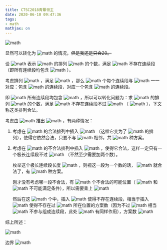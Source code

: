 ```yaml
---
title: CTSC2018青蕈领主
date: 2020-06-10 09:47:36
tags:
- math
mathjax: on
---
```


 ![math](https://render.githubusercontent.com/render/math?math=%7E) 

<!--more-->

显然可以转化为 ![math](https://render.githubusercontent.com/render/math?math=L_i%3D1) 的情况，~~但是我还是只会20。~~

设 ![math](https://render.githubusercontent.com/render/math?math=f%28n%29) 表示 ![math](https://render.githubusercontent.com/render/math?math=n%2B1) 的排列 ![math](https://render.githubusercontent.com/render/math?math=p) 的个数，满足 ![math](https://render.githubusercontent.com/render/math?math=p_%7B%5B1%5Cdots%20n%5D%7D) 不存在连续段（即所有连续段均包含 ![math](https://render.githubusercontent.com/render/math?math=p_%7Bn%2B1%7D) ）。

考虑排列 ![math](https://render.githubusercontent.com/render/math?math=%5Chat%20p) ，满足 ![math](https://render.githubusercontent.com/render/math?math=%5Chat%20p_%7Bp_i%7D%3Di) ，那么 ![math](https://render.githubusercontent.com/render/math?math=p) 个每个连续段与 ![math](https://render.githubusercontent.com/render/math?math=%5Chat%20p) 一一对应：包含 ![math](https://render.githubusercontent.com/render/math?math=p_k) 的连续段，对应一个包含 ![math](https://render.githubusercontent.com/render/math?math=%5Chat%20p_%7Bp_k%7D) 的连续段。

即 ![math](https://render.githubusercontent.com/render/math?math=%5Chat%20p) 所有连续段均包含 ![math](https://render.githubusercontent.com/render/math?math=p_%7Bp_%7Bn%2B1%7D%7D) ，所以可以转化问题为：求 ![math](https://render.githubusercontent.com/render/math?math=n%2B1) 的排列 ![math](https://render.githubusercontent.com/render/math?math=p) 的个数，满足 ![math](https://render.githubusercontent.com/render/math?math=p) 不存在连续段不过 ![math](https://render.githubusercontent.com/render/math?math=p_k) （ ![math](https://render.githubusercontent.com/render/math?math=p_k%3Dn%2B1) ），下文称这类排列合法。

考虑由 ![math](https://render.githubusercontent.com/render/math?math=f%281%5Cdots%20n-1%29) 推出 ![math](https://render.githubusercontent.com/render/math?math=f%28n%29) ，有两种情况：

1. 考虑在 ![math](https://render.githubusercontent.com/render/math?math=1%5Cdots%20n) 的合法排列中插入 ![math](https://render.githubusercontent.com/render/math?math=0) （这样它变为了 ![math](https://render.githubusercontent.com/render/math?math=1%5Cdots%20n%2B1) 的排列），使得它依然合法，只要不与 ![math](https://render.githubusercontent.com/render/math?math=1) 相邻，共 ![math](https://render.githubusercontent.com/render/math?math=%28n-1%29f%28n-1%29) 种方案。

2. 考虑在 ![math](https://render.githubusercontent.com/render/math?math=1%5Cdots%20n) 的不合法排列中插入 ![math](https://render.githubusercontent.com/render/math?math=0) ，使得它合法，这样一定只有一个极长连续段不过 ![math](https://render.githubusercontent.com/render/math?math=p_k) （不然至少需要加两个数）。

   枚举这个极长连续段长度 ![math](https://render.githubusercontent.com/render/math?math=m) ，则视这一段为一个数的话， ![math](https://render.githubusercontent.com/render/math?math=p) 就合法了，有 ![math](https://render.githubusercontent.com/render/math?math=f%28n-m%29) 种方案。

   刚才没有考虑哪一段不合法，有 ![math](https://render.githubusercontent.com/render/math?math=n-m-1) 个不合法的可能位置（ ![math](https://render.githubusercontent.com/render/math?math=1) 和 ![math](https://render.githubusercontent.com/render/math?math=n) 不可能满足条件），所以需要乘上 ![math](https://render.githubusercontent.com/render/math?math=n-m-1) 

   然后在这 ![math](https://render.githubusercontent.com/render/math?math=m) 个中，插入 ![math](https://render.githubusercontent.com/render/math?math=0) 使得不存在连续段，相当于插入 ![math](https://render.githubusercontent.com/render/math?math=m%2B1) 使得不存在过 ![math](https://render.githubusercontent.com/render/math?math=m%2B1) 所在位置的方案数（因为不过 ![math](https://render.githubusercontent.com/render/math?math=m%2B1) 相当 ![math](https://render.githubusercontent.com/render/math?math=m%2B1) 不参与组成连续段，此处 ![math](https://render.githubusercontent.com/render/math?math=0) 有同样作用），方案数 ![math](https://render.githubusercontent.com/render/math?math=f%28m%29) 

综上所述：



![math](https://render.githubusercontent.com/render/math?math=f%28n%29%3D%28n-1%29f%28n-1%29%2B%5Csum_%7Bm%5Cge%202%7D%20%28n-m-1%29f%28m%29f%28n-m%29)



边界 ![math](https://render.githubusercontent.com/render/math?math=f%280%29%3D1%2Cf%281%29%3D2) 

